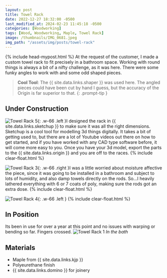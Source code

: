 ```yaml
---
layout: post
title: Towel Rack
date: 2022-12-27 18:32:00 -0500
last_modified_at: 2024-02-23 11:45:18 -0500
categories: [Woodworking]
tags: [Wood, Woodworking, Maple, Towel Rack]
image: /thumbnails/IMG_0681.jpeg
img_path: "/assets/img/posts/towel-rack"
---
```

{% include head-mypost.html %}
At the request of the customer, I made a custom towel rack to fit precisely in a bathroom space. Working with round things is always a bit of a nifty challenge, as it was here. There were some funky angles to work with and some odd shaped pieces.

> **Cool Tool**: The {{ site.data.links.shaper }} was used here. The angled pieces could have been cut by hand I guess, but the accuracy of the Origin is far superior to that.
{: .prompt-tip }

## Under Construction

![Towel Rack 5][Towel Rack 5]{: .w-66 .left }I designed the rack in {{ site.data.links.sketchup }} to make sure it was all the right dimensions. Sketchup is a cool tool for modelling 3d things digitally. It takes a bit of getting used to, but there are a lot of Youtube videos out there on how to get started, and if you have worked with any CAD type software before, it will come more easy to you. Once you have your 3d model, export the parts to the {{ site.data.links.origin }} and you are off to the races.
{% include clear-float.html %}

![Towel Rack 3][Towel Rack 3]{: .w-66 .right }I was a little worried about moisture affective the piece, since it was going to be installed in a bathroom and subject to lots of humidity, and also damp towels directly on the rods. So...I heavily lathered everything with 6 or 7 coats of poly, making sure the rods got an extra dose.
{% include clear-float.html %}

![Towel Rack 4][Towel Rack 4]{: .w-66 .left }
{% include clear-float.html %}

## In Position

Its been in use for over a year at this point and no issues with warping or bending so far.  Fingers crossed.
![Towel Rack 1][Towel Rack 1]
_In the bath_

## Materials

- Maple from {{ site.data.links.kjp }}
- Polyeurethane finish
- {{ site.data.links.domino }} for joinery

[Towel Rack 1]: IMG_0681.jpeg
[Towel Rack 3]: IMG_0677.jpeg
[Towel Rack 4]: IMG_0678.jpeg
[Towel Rack 5]: towel-rack-sketchup.jpeg
